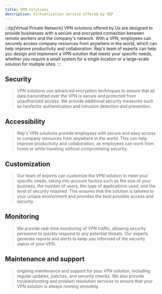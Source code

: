 ```yaml
---
title: VPN solutions
description: Virtualization service offered by REP
---
```

:::tip[Virtual Private Network]
VPN solutions offered by Us are designed to provide businesses with a secure and encrypted connection between remote workers and the company's network. With a VPN, employees can securely access company resources from anywhere in the world, which can help improve productivity and collaboration. Rep's team of experts can help you design and implement a VPN solution that meets your specific needs, whether you require a small system for a single location or a large-scale solution for multiple sites.
:::

## Security
> VPN solutions use advanced encryption techniques to ensure that all data transmitted over the VPN is secure and protected from unauthorized access. We provide additional security measures such as twofactor authentication and intrusion detection and prevention.

## Accessibility
> Rep's VPN solutions provide employees with secure and easy access to company resources from anywhere in the world. This can help improve productivity and collaboration, as employees can work from home or while traveling without compromising security.

## Customization
> Our team of experts can customize the VPN solution to meet your specific needs, taking into account factors such as the size of your business, the number of users, the type of applications used, and the level of security required. This ensures that the solution is tailored to your unique environment and provides the best possible access and security.

## Monitoring
> We provide real-time monitoring of VPN traffic, allowing security personnel to quickly respond to any potential threats. Our experts generate reports and alerts to keep you informed of the security status of your VPN.

## Maintenance and support
> ongoing maintenance and support for your VPN solution, including regular updates, patches, and security checks. We also provide troubleshooting and problem resolution services to ensure that your VPN solution is always running smoothly.